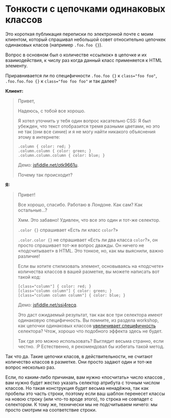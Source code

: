 # Тонкости с цепочками одинаковых классов

Это короткая публикация переписки по электронной почте с моим клиентом, который спрашивал небольшой совет относительно цепочкек одинаковых класов (например `.foo.foo {}`).

Вопрос в основном был о количестве «ссылкок» в цепочке и их взаимодействия, к числу раз когда данный класс применяется к HTML элементу.

Приравнивается ли по специфичности `.foo.foo {}` к `class="foo foo"`,
`.foo.foo.foo {}` к `class="foo foo foo"` и так далее?

**Клиент:**

> Привет,
>
> Надеюсь, с тобой все хорошо.
>
> Я хотел уточнить у тебя один вопрос касательно CSS: Я был убежден, что текст отобразится тремя разными цветами, но это не так (они все синие) и я не могу найти никакого объяснения этому в интернете:
>
>     .column { color: red; }
>     .column.column { color: green; }
>     .column.column.column { color: blue; }
>
>
> Демо: [jsfiddle.net/otk9661u][1].
>
> Почему так происходит?

**Я:**

> Привет!
>
> Все хорошо, спасибо. Работаю в Лондоне. Как сам? Как остальные…?
>
> Хмм. Это забавно! Удивлен, что все это один и тот-же селектор.
>
> `.color {}` спрашивает «Есть ли класс `color`?»
>
> `.color.color {}` не спрашивает «Есть ли два класса `color`?», он просто спрашивает тот-же вопрос дважды. Он ничего не «подсчитывает» в HTML.
> Это тонкое, но, как мы выяснили, важно различие!
>
>
> Если вы хотите стилизовать элемент, основываясь на «подсчете» количества классов в вашей разметке, вы можете написать вот такой код:
>
>
>     [class="column"] { color: red; }
>     [class="column column"] { color: green; }
>     [class="column column column"] { color: blue; }
>
>
> Демо: [jsfiddle.net/ssj4recq][2].
>
> Это даст ожидаемый результат, так как все три селектора имеют одинаковую специфичность. Вы помните, из раздела workshop, как цепочки одинаковых классов [увеличивает специфичность][3] селектора? Чтож, хорошо что подобного эффекта здесь не будет.
>
> Так где это можно использовать? Выглядит весьма странно, если честно. :P
> Естественно, я рекомендовал бы избегать такой метод.
>

Так что да. Такие цепочки класов, в действительности, не считают  количество классов в разметке. Они просто задают один и тот-же вопрос несколько раз.

Если, по каким-либо причинам, вам нужно «посчитать» число классов , вам нужно будет жестко указать селектор атрибута с точным числом классов. Но такая конструкция будет весьма ненадёжна, так как пробелы это часть строки, поэтому если ваш шаблон перенесет классы на новою строку (или что-то вроде этого), то строка не совпадет с селектором. К тому же, технически мы не подсчитываем ничего: мы просто смотрим на соответствие строки.

[1]: https://jsfiddle.net/otk9661u/
[2]: https://jsfiddle.net/ssj4recq/1/
[3]: http://csswizardry.com/2014/07/hacks-for-dealing-with-specificity/
